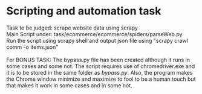 # Scripting and automation task
Task to be judged:  scrape website data using scrapy<br>
Main Script under: task/ecommerce/ecommerce/spiders/parseWeb.py<br>
Run the script using scrapy shell and output json file using "scrapy crawl comm -o items.json"<br><br>
For BONUS TASK: The bypass.py file has been created although it runs in some cases and some not. The script requires use of chromedriver.exe and it is to be stored in the same folder as <i>bypass.py</i>. Also, the program makes the Chrome window minimize and maximize to fool to be a human touch but that makes it work in some cases and in some not.
